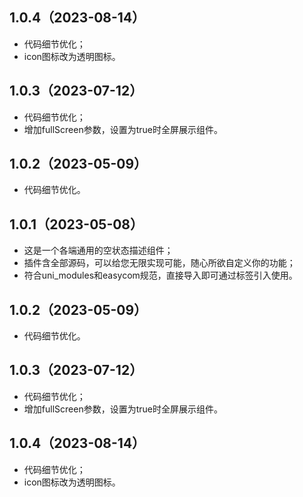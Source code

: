 ## 1.0.4（2023-08-14）
- 代码细节优化；
- icon图标改为透明图标。
## 1.0.3（2023-07-12）
- 代码细节优化；
- 增加fullScreen参数，设置为true时全屏展示组件。
## 1.0.2（2023-05-09）
- 代码细节优化。
## 1.0.1（2023-05-08）
- 这是一个各端通用的空状态描述组件；
- 插件含全部源码，可以给您无限实现可能，随心所欲自定义你的功能；
- 符合uni_modules和easycom规范，直接导入即可通过标签引入使用。

## 1.0.2（2023-05-09）
- 代码细节优化。


## 1.0.3（2023-07-12）
- 代码细节优化；
- 增加fullScreen参数，设置为true时全屏展示组件。


## 1.0.4（2023-08-14）
- 代码细节优化；
- icon图标改为透明图标。